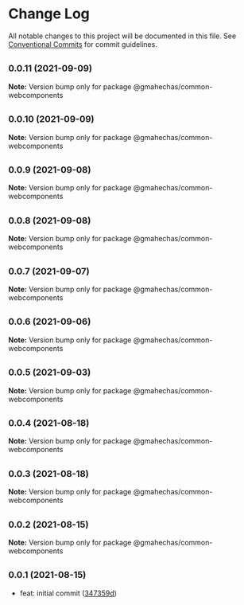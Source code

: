 # Change Log

All notable changes to this project will be documented in this file.
See [Conventional Commits](https://conventionalcommits.org) for commit guidelines.

## <small>0.0.11 (2021-09-09)</small>

**Note:** Version bump only for package @gmahechas/common-webcomponents





## <small>0.0.10 (2021-09-09)</small>

**Note:** Version bump only for package @gmahechas/common-webcomponents





## <small>0.0.9 (2021-09-08)</small>

**Note:** Version bump only for package @gmahechas/common-webcomponents





## <small>0.0.8 (2021-09-08)</small>

**Note:** Version bump only for package @gmahechas/common-webcomponents





## <small>0.0.7 (2021-09-07)</small>

**Note:** Version bump only for package @gmahechas/common-webcomponents





## <small>0.0.6 (2021-09-06)</small>

**Note:** Version bump only for package @gmahechas/common-webcomponents





## <small>0.0.5 (2021-09-03)</small>

**Note:** Version bump only for package @gmahechas/common-webcomponents





## <small>0.0.4 (2021-08-18)</small>

**Note:** Version bump only for package @gmahechas/common-webcomponents





## <small>0.0.3 (2021-08-18)</small>

**Note:** Version bump only for package @gmahechas/common-webcomponents





## <small>0.0.2 (2021-08-15)</small>

**Note:** Version bump only for package @gmahechas/common-webcomponents





## <small>0.0.1 (2021-08-15)</small>

* feat: initial commit ([347359d](https://github.com/gmahechas/erp/commit/347359d))
